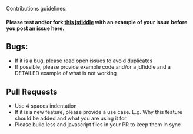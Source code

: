 Contributions guidelines:

#### Please test and/or fork [this jsfiddle](http://jsfiddle.net/d3wCU/) with an example of your issue before you post an issue here.

## Bugs:
- If it is a bug, please read open issues to avoid duplicates
- If possible, please provide example code and/or a jdfiddle and a DETAILED example of what is not working

## Pull Requests

- Use 4 spaces indentation
- If it is a new feature, please provide a use case. E.g. Why this feature should be added and what you are using it for
- Please build less and javascript files in your PR to keep them in sync
